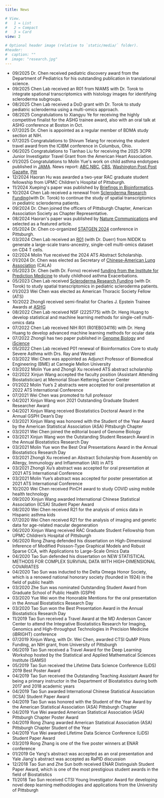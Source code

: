```yaml
---
title: News

# View.
#   1 = List
#   2 = Compact
#   3 = Card
view: 2

# Optional header image (relative to `static/media/` folder).
#header:
#  caption: ""
#  image: "research.jpg"
---
```

- 09/2025 Dr. Chen received pediatric discovery award from the Department of Pediatrics for his outstanding publication in translational science.
- 09/2025 Chen Lab received an R01 from NIAMS with Dr. Torok to integrate spational transcriptomics with histology images for identifying scleroderma subgroups.  
- 08/2025 Chen Lab received a DoD grant with Dr. Torok to study pediatric scleroderma using a multi-omics approach.
- 08/2025 Congratulations to Xiangyu Ye for receiving the highly competitive finalist for the ASHG trainee award, also with an oral talk at ASHG conference at Boston in Oct. 
- 07/2025 Dr. Chen is appointed as a regular member of BDMA study section at NIH.
- 07/2025 Congratulations to Shivum Telang for receiving the student travel award from the ICIBM conference in Columbus, Ohio. 
- 06/2025 Congratulations to Tianhao Liu for receiving the 2025 3CPR Junior Investigator Travel Grant from the American Heart Association.
- 01/2025 Congratulations to Molin Yue's work on child asthma endotypes published in [JAMA](https://jamanetwork.com/journals/jama/article-abstract/2828721). News report: [ABC](https://www.wtae.com/article/pitt-asthma-research-nasal-swab-clinical-trials/63385491),[NBC](https://www.nbcnews.com/health/health-news/asthma-test-nasal-swab-detect-different-types-rcna185791), [CBS](https://www.cbsnews.com/pittsburgh/news/pitt-asthma-research-breakthrough-nasal-swab/), [Washington Post](https://www.washingtonpost.com/health/2025/01/12/pediatric-asthma-nasal-swab-test/),[Post Gazatte](https://www.post-gazette.com/news/health/2025/01/12/asthma-treatment-kids/stories/202501120025), [Pitt](https://pittnews.com/article/193375/featured/pitt-researchers-discover-new-way-to-diagnose-asthma-subtypes-in-children/)
- 12/2024 Haoran Hu was awarded a two-year RAC graduate student fellowship from UPMC Children's Hospital of Pittsburgh. 
- 11/2024 Xueping's paper was published by [Briefings in Bioinformatics](https://academic.oup.com/bib/article/25/6/bbae585/7900220).
- 10/2024 Chen Lab received a renewal from [Scleroderma Research Funding](https://srfcure.org/disease-propogation-in-juvenile-scleroderma/)(with Dr. Torok) to continue the study of spatial transcriptomics in pediatric scleroderma patients. 
- 09/2024 Dr. Chen joined the officers of Pittsburgh Chapter, American Association Society as Chapter Representative. 
- 08/2024 Haoran's paper was published by [Nature Communications](https://www.nature.com/articles/s41467-024-49448-x) and selected as a featured article.
- 05/2024 Dr. Chen co-organized [STATGEN 2024](https://www.publichealth.pitt.edu/statgen-2024-conference-statistics-genomics-and-genetics) conference in Pittsburgh. 
- 03/2024 Chen Lab received an [R01](https://reporter.nih.gov/search/xzRDncNh6Ei48FgOMdC6iQ/project-details/10805885) (with Dr. Duerr) from NIDDK to generate a large-scale trans-ancestry, single-cell multi-omics dataset on CD4 T cells. 
- 02/2024 Molin Yue received the 2024 ATS Abstract Scholarship. 
- 01/2024 Dr. Chen was elected as Secretary of [Chinese-American Lung Association](https://mycala.org/) (CALA)  
- 05/2023 Dr. Chen (with Dr. Forno) received [funding from the Institute for Prediction Medicine](https://ipm.pitt.edu/institute-for-precision-medicine-premip-program-selects-new-asthma-and-pharmacogenomics-projects-for-1mm-funding/) to study childhood asthma Exacerbations.
- 05/2023 Chen Lab received [Scleroderma Research Funding](https://srfcure.org/disease-propogation-in-juvenile-scleroderma/) (with Dr. Torok) to study spatial transcriptomics in pediatric scleroderma patients.  
- 01/2023 Wei Chen was elected as American Thoracic Society Fellow (ATS)
- 10/2022 Zhongli received semi-finalist for Charles J. Epstein Trainee Awards at [ASHG](https://www.ashg.org/membership/awards/epstein/)
- 08/2022 Chen Lab received NSF (2225775) with Dr. Heng Huang to develop statistical and machine learning methods for single-cell multi-omics data
- 07/2022 Chen Lab received NIH R01 (R01EB034116) with Dr. Heng Huang to develop advanced machine learning methods for ocular data
- 07/2022 Zhongli has two paper published in [Genome Biology](https://genomebiology.biomedcentral.com/articles/10.1186/s13059-022-02698-8) and [iScience](https://www.biorxiv.org/content/10.1101/2021.09.17.460865v2)
- 05/2022 Chen Lab received P01 renewal of Bioinformatics Core to study Severe Asthma with Drs. Ray and Wenzel
- 03/2022 Wei Chen was appointed as Adjunct Professor of Biomedical Engineering (BME) at Carnegie Mellon University
- 03/2022 Molin Yue and Zhongli Xu received ATS abstract scholarship
- 02/2022 Xinjun Wang accepted the faculty position (Assistant Attending Biostatistician) at Memorial Sloan Kettering Cancer Center
- 01/2022 Molin Yue’s 2 abstracts were accepted for oral presentation at 2022 ATS International Conference
- 07/2021 Wei Chen was promoted to full professor
- 04/2021 Xinjun Wang won 2021 Outstanding Graduate Student Researcher Award
- 04/2021 Xinjun Wang received Biostatistics Doctoral Award in the Annual GSPH Dean’s Day
- 03/2021 Xinjun Wang was honored with the Student of the Year Award by the American Statistical Association (ASA) Pittsburgh Chapter
- 03/2021 Wei Chen joined the editorial board of Genome Biology
- 03/2021 Xinjun Wang won the Outstanding Student Research Award in the Annual Biostatistics Research Day
- 03/2021 Molin Yue won the Best Oral Presentations Award in the Annual Biostatistics Research Day
- 03/2021 Zhongli Xu received an Abstract Scholarship from Assembly on Allergy, Immunology and Inflammation (AII) in ATS
- 03/2021 Zhongli Xu’s abstract was accepted for oral presentation at 2021 ATS International Conference
- 03/2021 Molin Yue’s abstract was accepted for poster presentation at 2021 ATS International Conference
-	10/2020 Wei Chen received PinCH award to study COVID using mobile health technology
-	09/2020 Xinjun Wang awarded International Chinese Statistical Association (ICSA) Student Paper Award
-	08/2020 Wei Chen received R21 for the analysis of omics data in Hispanic asthma kids
-	07/2020 Wei Chen received R21 for the analysis of imaging and genetic data for age-related macular degeneration
-	06/2020 Xinjun Wang received RAC Graduate Student Fellowship from UPMC Children’s Hospital of Pittsburgh
-	06/2020 Rong Zhang defended his dissertation on High-Dimensional Inference of Modified Poisson-Type Graphical Models and Robust Sparse CCA, with Applications to Large-Scale Omics Data
-	04/2020 Tao Sun defended his dissertation on NEW STATISTICAL METHODS FOR COMPLEX SURVIVAL DATA WITH HIGH-DIMENSIONAL COVARIATES
-	04/2020 Tao Sun was inducted to the Delta Omega Honor Society, which is a renowed national honorary society (founded in 1924) in the field of public health
-	03/2020 Zhe Sun was nominated Outstanding Student Award from Graduate School of Public Health (GSPH)
-	03/2020 Yue Wei won the Honorable Mentions for the oral presentation in the Annual Biostatistics Research Day
-	03/2020 Tao Sun won the Best Presentation Award in the Annual Biostatistics Research Day
-	11/2019 Tao Sun received a Travel Award at the MD Anderson Cancer Center to attend the Integrative Biostatistics Research for Imaging, Genomics and High-throughput Technologies in Precision Medicine (iBRIGHT) conference
-	07/2019 Xinjun Wang, with Dr. Wei Chen, awarded CTSI QuMP Pilots Funding, an NIH grant, from University of Pittsburgh
-	06/2019 Tao Sun received a Travel Award for the Deep Learning Workshop hosted by the Statistical and Applied Mathematical Sciences Institute (SAMSI)
-	05/2019 Tao Sun received the Lifetime Data Science Conference (LiDS) 2019 Best Poster Award
-	04/2019 Tao Sun received the Outstanding Teaching Assistant Award for being a primary instructor in the Department of Biostatistics during both 2017 and 2018 academic years
-	04/2019 Tao Sun awarded International Chinese Statistical Association (ICSA) Student Paper Award
-	04/2019 Tao Sun was honored with the Student of the Year Award by the American Statistical Association (ASA) Pittsburgh Chapter 
-	04/2019 Yue Wei awarded American Statistical Association (ASA) Pittsburgh Chapter Poster Award
-	04/2019 Rong Zhang awarded American Statistical Association (ASA) Pittsburgh Chapter Student of the Year
-	04/2019 Yue Wei awarded Lifetime Data Science Conference (LiDS) Student Paper Award
-	03/2019 Rong Zhang is one of the five poster winners at ENAR conference
-	01/2019 Ge Yang's abstract was accepted as an oral presentation and Yale Jiang's abstract was accepted as RaPID discussion
-	12/2018 Tao Sun and Zhe Sun both received ENAR Distinguish Student Paper Award, which is one of the most prestigious student awards in the field of Biostatistics
-	11/2018 Tao Sun received CTSI Young Investigator Award for developing novel deep learning methodologies and applications from the University of Pittsburgh
